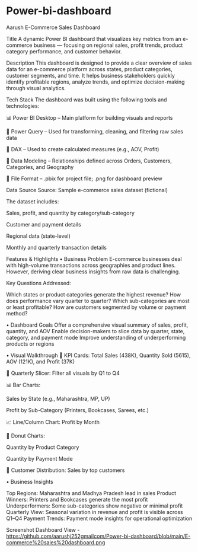 # Power-bi-dashboard
Aarush E-Commerce Sales Dashboard

Title
A dynamic Power BI dashboard that visualizes key metrics from an e-commerce business — focusing on regional sales, profit trends, product category performance, and customer behavior.


Description
This dashboard is designed to provide a clear overview of sales data for an e-commerce platform across states, product categories, customer segments, and time. It helps business stakeholders quickly identify profitable regions, analyze trends, and optimize decision-making through visual analytics.


Tech Stack
The dashboard was built using the following tools and technologies:

📊 Power BI Desktop – Main platform for building visuals and reports

🔄 Power Query – Used for transforming, cleaning, and filtering raw sales data

🧠 DAX – Used to create calculated measures (e.g., AOV, Profit)

🧱 Data Modeling – Relationships defined across Orders, Customers, Categories, and Geography

📁 File Format – .pbix for project file; .png for dashboard preview


Data Source
Source: Sample e-commerce sales dataset (fictional)

The dataset includes:

Sales, profit, and quantity by category/sub-category

Customer and payment details

Regional data (state-level)

Monthly and quarterly transaction details




Features & Highlights
• Business Problem
E-commerce businesses deal with high-volume transactions across geographies and product lines. However, deriving clear business insights from raw data is challenging.

Key Questions Addressed:

Which states or product categories generate the highest revenue? How does performance vary quarter to quarter? Which sub-categories are most or least profitable?
How are customers segmented by volume or payment method?

• Dashboard Goals
Offer a comprehensive visual summary of sales, profit, quantity, and AOV
Enable decision-makers to slice data by quarter, state, category, and payment mode
Improve understanding of underperforming products or regions

• Visual Walkthrough
🧾 KPI Cards: Total Sales (438K), Quantity Sold (5615), AOV (121K), and Profit (37K)

📅 Quarterly Slicer: Filter all visuals by Q1 to Q4

📊 Bar Charts:

Sales by State (e.g., Maharashtra, MP, UP)

Profit by Sub-Category (Printers, Bookcases, Sarees, etc.)

📈 Line/Column Chart: Profit by Month

🍩 Donut Charts:

Quantity by Product Category

Quantity by Payment Mode

👤 Customer Distribution: Sales by top customers

• Business Insights 

Top Regions: Maharashtra and Madhya Pradesh lead in sales
Product Winners: Printers and Bookcases generate the most profit
Underperformers: Some sub-categories show negative or minimal profit
Quarterly View: Seasonal variation in revenue and profit is visible across Q1–Q4
Payment Trends: Payment mode insights for operational optimization


Screenshot
Dashboard View - https://github.com/aarushj252gmailcom/Power-bi-dashboard/blob/main/E-commerce%20sales%20dashboard.png

